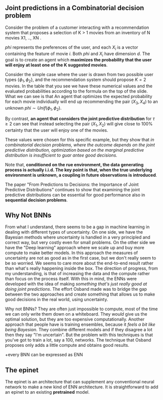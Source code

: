 

## Joint predictions in a Combinatorial decision problem

Consider the problem of a customer interacting with a recommendation system that proposes a selection of K > 1 movies from an inventory of N movies X1, .., XN .

$phi$ represents the preferences of the user, and each $X_i$ is a vector containing the feature of movie $i$. Both $phi$ and $X_i$ have dimension $d$.
The goal is to create an agent which **maximizes the probability that the user will enjoy at least one of the K suggested movies**.

Consider the simple case where the user is drawn from two possible user types $\{\phi_1, \phi_2\}$, and the recommendation system should propose $K=2$ movies. 
In the table that you see we have these numerical values and the evaluated probabilities according to the formula on the top of the slide. What we can see is that An agent that optimizes the expected probability for each movie individually will end up recommending the pair $(X_3, X_4)$ to an unknown $phi \sim Unif(\phi_1, \phi_2)$.

By contrast, **an agent that considers the joint predictive distribution** for $\tau \ge 2$ can see that instead selecting the pair $(X_1, X_2)$ will give close to 100% certainty that the user will enjoy one of the movies.

These values were chosen for this specific example, but they show that *in combinatorial decision problems, where the outcome depends on the joint predictive distribution, optimization based on the marginal predictive distribution is insufficient to guar antee good decisions.*

Note that, **conditioned on the rue environment, the data generating process is actually i.i.d. The key point is that, when the true underlying environment is unknown, a coupling in future observations is introduced**.


The paper "From Predictions to Decisions: the Importance of Joint Predictive Distributions" continues to show that examining the joint predictive distributions can be essential for good performance also in **sequential decision problems**.



## Why Not BNNs
From what I understand, there seems to be a gap in machine learning in dealing with different types of uncertainty. On one side, we have the Bayesian methods where uncertainty is handled in a very principled and correct way, but very costly even for small problems. On the other side we have the "Deep learning" approach where we scale up and buy more compute to make better models. In this approach the measures of uncertainty are not as good as in the first case, but we don't really seem to be so worried.
We seems to care more about the end-to-end result rather than what's really happening inside the box. The direction of progress, from my understanding, is that of increasing the data and the compute rather than focus on the process itself. With this in mind, the ENNs were developed with the idea of making *something that's just really good at doing joint predictions*.
The effort Osband made was to bridge the gap between the two approaches and create something that allows us to make good decisions in the real world, using uncertainty.

Why not BNNs? They are often just impossible to compute, most of the time we can only write them down on a whiteboard. They *would* give us the optimal solution, but they are too expensive computationally. Another approach that people have is training ensembles, because it *feels a bit like being Bayesian*. They combine different models and if they disagree a lot then they say "I'm uncertain". But the problem with this techniques is that you've got to train a lot, say a 100, networks. The technique that Osband proposes only adds a little compute and obtains good results.

+every BNN can be expressed as ENN


## The epinet

The epinet is an architecture that can supplement any conventional neural network to make a new kind of ENN architecture. It is straightforward to add an epinet to an existing **pretrained** model.

